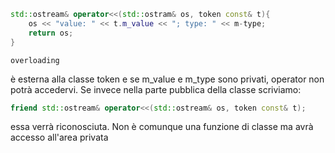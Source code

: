 

```cpp
std::ostream& operator<<(std::ostram& os, token const& t){
	os << "value: " << t.m_value << "; type: " << m-type;
	return os;
}
```
	overloading 

è esterna alla classe token e se m_value e m_type sono privati, operator non potrà accedervi.
Se invece nella parte pubblica della classe scriviamo:
```cpp
friend std::ostream& operator<<(std::ostream& os, token const& t);
```

essa verrà riconosciuta. Non è comunque una funzione di classe ma avrà accesso all'area privata
